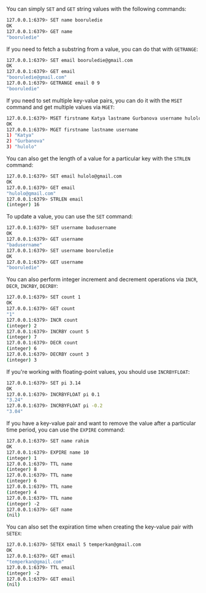 You can simply `SET` and `GET` string values with the following commands:
```bash
127.0.0.1:6379> SET name booruledie
OK
127.0.0.1:6379> GET name
"booruledie"
```

If you need to fetch a substring from a value, you can do that with `GETRANGE`:
```bash
127.0.0.1:6379> SET email booruledie@gmail.com
OK
127.0.0.1:6379> GET email
"booruledie@gmail.com"
127.0.0.1:6379> GETRANGE email 0 9
"booruledie"
```

If you need to set multiple key-value pairs, you can do it with the `MSET` command and get multiple values via `MGET`:
```bash
127.0.0.1:6379> MSET firstname Katya lastname Gurbanova username hulolo
OK
127.0.0.1:6379> MGET firstname lastname username
1) "Katya"
2) "Gurbanova"
3) "hulolo"
```

You can also get the length of a value for a particular key with the `STRLEN` command:
```bash
127.0.0.1:6379> SET email hulolo@gmail.com
OK
127.0.0.1:6379> GET email
"hulolo@gmail.com"
127.0.0.1:6379> STRLEN email
(integer) 16
```

To update a value, you can use the `SET` command:
```bash
127.0.0.1:6379> SET username badusername
OK
127.0.0.1:6379> GET username
"badusername"
127.0.0.1:6379> SET username booruledie
OK
127.0.0.1:6379> GET username
"booruledie"
```

You can also perform integer increment and decrement operations via `INCR`, `DECR`, `INCRBY`, `DECRBY`:
```bash
127.0.0.1:6379> SET count 1
OK
127.0.0.1:6379> GET count
"1"
127.0.0.1:6379> INCR count
(integer) 2
127.0.0.1:6379> INCRBY count 5
(integer) 7
127.0.0.1:6379> DECR count
(integer) 6
127.0.0.1:6379> DECRBY count 3
(integer) 3
```

If you're working with floating-point values, you should use `INCRBYFLOAT`:
```bash
127.0.0.1:6379> SET pi 3.14
OK
127.0.0.1:6379> INCRBYFLOAT pi 0.1
"3.24"
127.0.0.1:6379> INCRBYFLOAT pi -0.2
"3.04"
```

If you have a key-value pair and want to remove the value after a particular time period, you can use the `EXPIRE` command:
```bash
127.0.0.1:6379> SET name rahim
OK
127.0.0.1:6379> EXPIRE name 10
(integer) 1
127.0.0.1:6379> TTL name
(integer) 8
127.0.0.1:6379> TTL name
(integer) 6
127.0.0.1:6379> TTL name
(integer) 4
127.0.0.1:6379> TTL name
(integer) -2
127.0.0.1:6379> GET name
(nil)
```

You can also set the expiration time when creating the key-value pair with `SETEX`:
```bash
127.0.0.1:6379> SETEX email 5 temperkan@gmail.com
OK
127.0.0.1:6379> GET email
"temperkan@gmail.com"
127.0.0.1:6379> TTL email
(integer) -2
127.0.0.1:6379> GET email
(nil)
```